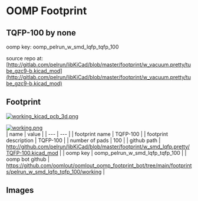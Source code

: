 # OOMP Footprint  
## TQFP-100  by none  
  
oomp key: oomp_pelrun_w_smd_lqfp_tqfp_100  
  
source repo at: [http://gitlab.com/pelrun/libKiCad/blob/master/footprint/w_vacuum.pretty/tube_gzc9-b.kicad_mod](http://gitlab.com/pelrun/libKiCad/blob/master/footprint/w_vacuum.pretty/tube_gzc9-b.kicad_mod)  
## Footprint  
  
[![working_kicad_pcb_3d.png](working_kicad_pcb_3d_600.png)](working_kicad_pcb_3d.png)  
  
[![working.png](working_600.png)](working.png)  
| name | value | 
| --- | --- | 
| footprint name | TQFP-100 | 
| footprint description | TQFP-100 | 
| number of pads | 100 | 
| github path | http://github.com/pelrun/libKiCad/blob/master/footprint/w_smd_lqfp.pretty/TQFP-100.kicad_mod | 
| oomp key | oomp_pelrun_w_smd_lqfp_tqfp_100 | 
| oomp bot github | https://github.com/oomlout/oomlout_oomp_footprint_bot/tree/main/footprints/pelrun_w_smd_lqfp_tqfp_100/working | 
## Images  
